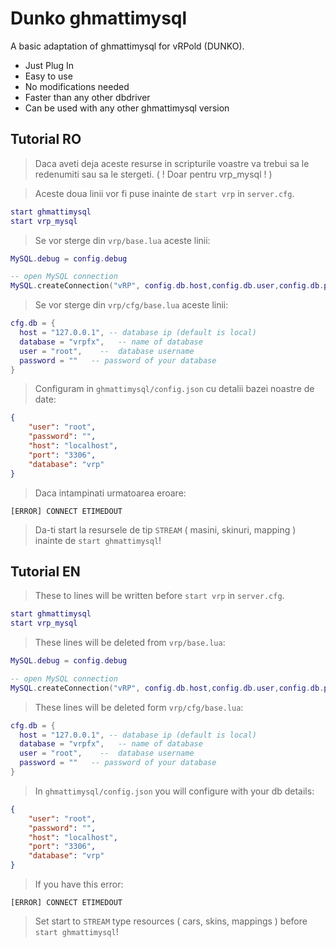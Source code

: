 # Dunko ghmattimysql

A basic adaptation of ghmattimysql for vRPold (DUNKO).

* Just Plug In
* Easy to use
* No modifications needed
* Faster than any other dbdriver
* Can be used with any other ghmattimysql version



## Tutorial RO

>Daca aveti deja aceste resurse in scripturile voastre va trebui sa le redenumiti sau sa le stergeti. ( ! Doar pentru vrp_mysql ! )

> Aceste doua linii vor fi puse inainte de `start vrp` in `server.cfg`.

```lua
start ghmattimysql
start vrp_mysql
```

> Se vor sterge din `vrp/base.lua` aceste linii:

```lua
MySQL.debug = config.debug
```

```lua
-- open MySQL connection
MySQL.createConnection("vRP", config.db.host,config.db.user,config.db.password,config.db.database)
```

> Se vor sterge din `vrp/cfg/base.lua` aceste linii:

```lua
cfg.db = {
  host = "127.0.0.1", -- database ip (default is local)
  database = "vrpfx",   -- name of database
  user = "root",    --  database username
  password = ""   -- password of your database
}
```
> Configuram in `ghmattimysql/config.json` cu detalii bazei noastre de date:

```json
{
    "user": "root",
    "password": "",
    "host": "localhost",
    "port": "3306",
    "database": "vrp"
}
```

> Daca intampinati urmatoarea eroare:

```
[ERROR] CONNECT ETIMEDOUT
```

> Da-ti start la resursele de tip `STREAM` ( masini, skinuri, mapping ) inainte de `start ghmattimysql`!

## Tutorial EN

> These to lines will be written before `start vrp` in `server.cfg`.

```lua
start ghmattimysql
start vrp_mysql
```

> These lines will be deleted from `vrp/base.lua`:

```lua
MySQL.debug = config.debug
```

```lua
-- open MySQL connection
MySQL.createConnection("vRP", config.db.host,config.db.user,config.db.password,config.db.database)
```

> These lines will be deleted form `vrp/cfg/base.lua`:

```lua
cfg.db = {
  host = "127.0.0.1", -- database ip (default is local)
  database = "vrpfx",   -- name of database
  user = "root",    --  database username
  password = ""   -- password of your database
}
```
> In `ghmattimysql/config.json` you will configure with your db details:

```json
{
    "user": "root",
    "password": "",
    "host": "localhost",
    "port": "3306",
    "database": "vrp"
}
```

> If you have this error:

```
[ERROR] CONNECT ETIMEDOUT
```

> Set start to `STREAM` type resources ( cars, skins, mappings ) before `start ghmattimysql`!
